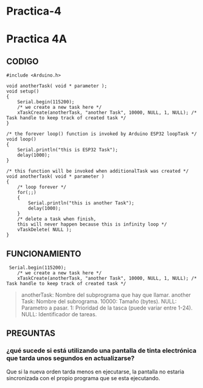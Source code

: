 # Practica-4

# Practica 4A

## CODIGO
```
#include <Arduino.h>

void anotherTask( void * parameter );
void setup()
{
    Serial.begin(115200);
    /* we create a new task here */
    xTaskCreate(anotherTask, "another Task", 10000, NULL, 1, NULL); /* Task handle to keep track of created task */
}
 
/* the forever loop() function is invoked by Arduino ESP32 loopTask */
void loop()
{
    Serial.println("this is ESP32 Task");
    delay(1000);
}
 
/* this function will be invoked when additionalTask was created */
void anotherTask( void * parameter )
{
    /* loop forever */
    for(;;)
    {
        Serial.println("this is another Task");
        delay(1000);
    }
    /* delete a task when finish,
    this will never happen because this is infinity loop */
    vTaskDelete( NULL );
}
```
## FUNCIONAMIENTO

```
 Serial.begin(115200);
    /* we create a new task here */
    xTaskCreate(anotherTask, "another Task", 10000, NULL, 1, NULL); /* Task handle to keep track of created task */
```
> anotherTask: Nombre del subprograma que hay que llamar.
> another Task: Nombre del subrograma.
> 10000: Tamaño (bytes).
> NULL: Parametro a pasar.
> 1: Prioridad de la tasca (puede variar entre 1-24).
> NULL: Identificador de tareas.

## PREGUNTAS
### ¿qué sucede si está utilizando una pantalla de tinta electrónica que tarda unos segundos en actualizarse?
Que si la nueva orden tarda menos en ejecutarse, la pantalla no estaria sincronizada con el propio programa que se esta ejecutando.
